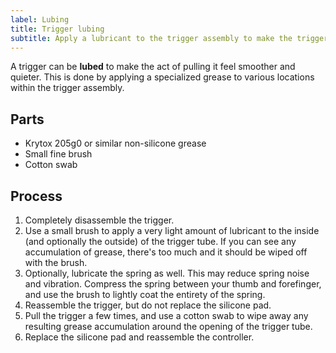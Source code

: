 ```yaml
---
label: Lubing
title: Trigger lubing
subtitle: Apply a lubricant to the trigger assembly to make the trigger movement smoother.
---
```


A trigger can be **lubed** to make the act of pulling it feel smoother and quieter. This is done by applying a specialized grease to various locations within the trigger assembly.

## Parts

- Krytox 205g0 or similar non-silicone grease
- Small fine brush
- Cotton swab

## Process

1. Completely disassemble the trigger.
2. Use a small brush to apply a very light amount of lubricant to the inside (and optionally the outside) of the trigger tube. If you can see any accumulation of grease, there's too much and it should be wiped off with the brush.
3. Optionally, lubricate the spring as well. This may reduce spring noise and vibration. Compress the spring between your thumb and forefinger, and use the brush to lightly coat the entirety of the spring.
4. Reassemble the trigger, but do not replace the silicone pad.
5. Pull the trigger a few times, and use a cotton swab to wipe away any resulting grease accumulation around the opening of the trigger tube.
6. Replace the silicone pad and reassemble the controller.
